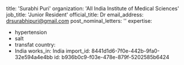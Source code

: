title: 'Surabhi Puri'
organization: 'All India Institute of Medical Sciences'
job_title: 'Junior Resident'
official_title: Dr
email_address: drsurabhipuri@gmail.com
post_nominal_letters: ''
expertise:
  - hypertension
  - salt
  - transfat
country:
  - India
works_in: India
import_id: 8441d1d6-7f0e-442b-9fa0-32e594a4e4bb
id: b936b0c9-f03e-478e-879f-5202585b6424
